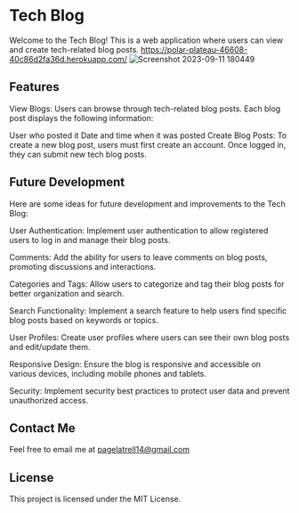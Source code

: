 # Tech Blog #
Welcome to the Tech Blog! This is a web application where users can view and create tech-related blog posts.
https://polar-plateau-46608-40c86d2fa36d.herokuapp.com/
![Screenshot 2023-09-11 180449](https://github.com/LatrellPage/Tech-Blog/assets/127454292/0fa69324-7d91-45e2-ba37-8fadfab9c1de)



## Features ##
View Blogs: Users can browse through tech-related blog posts. Each blog post displays the following information:

User who posted it
Date and time when it was posted
Create Blog Posts: To create a new blog post, users must first create an account. Once logged in, they can submit new tech blog posts.

## Future Development ##
Here are some ideas for future development and improvements to the Tech Blog:

User Authentication: Implement user authentication to allow registered users to log in and manage their blog posts.

Comments: Add the ability for users to leave comments on blog posts, promoting discussions and interactions.

Categories and Tags: Allow users to categorize and tag their blog posts for better organization and search.

Search Functionality: Implement a search feature to help users find specific blog posts based on keywords or topics.

User Profiles: Create user profiles where users can see their own blog posts and edit/update them.

Responsive Design: Ensure the blog is responsive and accessible on various devices, including mobile phones and tablets.

Security: Implement security best practices to protect user data and prevent unauthorized access.

## Contact Me ##
Feel free to email me at pagelatrell14@gmail.com

## License ##
This project is licensed under the MIT License.
